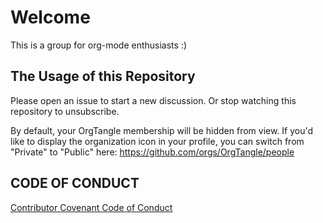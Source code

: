# Welcome

This is a group for org-mode enthusiasts :)

## The Usage of this Repository

Please open an issue to start a new discussion.  Or stop watching this
repository to unsubscribe.

By default, your OrgTangle membership will be hidden from view. If
you'd like to display the organization icon in your profile, you can
switch from "Private" to "Public" here:
https://github.com/orgs/OrgTangle/people

## CODE OF CONDUCT

[Contributor Covenant Code of Conduct](CODE_OF_CONDUCT.md)
